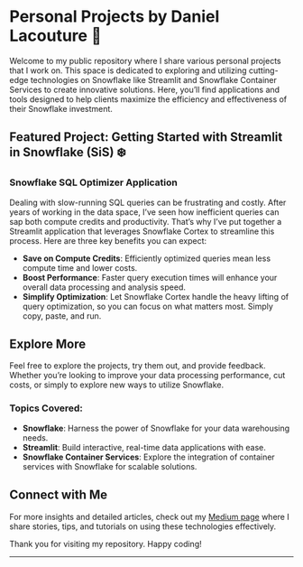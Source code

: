 # Personal Projects by Daniel Lacouture 🚀

Welcome to my public repository where I share various personal projects that I work on. This space is dedicated to exploring and utilizing cutting-edge technologies on Snowflake like Streamlit and Snowflake Container Services to create innovative solutions. Here, you’ll find applications and tools designed to help clients maximize the efficiency and effectiveness of their Snowflake investment.

## Featured Project: Getting Started with Streamlit in Snowflake (SiS) ❄️

### Snowflake SQL Optimizer Application

Dealing with slow-running SQL queries can be frustrating and costly. After years of working in the data space, I’ve seen how inefficient queries can sap both compute credits and productivity. That’s why I’ve put together a Streamlit application that leverages Snowflake Cortex to streamline this process. Here are three key benefits you can expect:

- **Save on Compute Credits**: Efficiently optimized queries mean less compute time and lower costs.
- **Boost Performance**: Faster query execution times will enhance your overall data processing and analysis speed.
- **Simplify Optimization**: Let Snowflake Cortex handle the heavy lifting of query optimization, so you can focus on what matters most. Simply copy, paste, and run.

## Explore More

Feel free to explore the projects, try them out, and provide feedback. Whether you’re looking to improve your data processing performance, cut costs, or simply to explore new ways to utilize Snowflake.

### Topics Covered:
- **Snowflake**: Harness the power of Snowflake for your data warehousing needs.
- **Streamlit**: Build interactive, real-time data applications with ease.
- **Snowflake Container Services**: Explore the integration of container services with Snowflake for scalable solutions.

## Connect with Me

For more insights and detailed articles, check out my [Medium page](https://medium.com/@daniel20lacouture) where I share stories, tips, and tutorials on using these technologies effectively.

Thank you for visiting my repository. Happy coding! 

---
